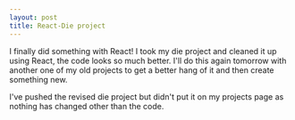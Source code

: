 ```yaml
---
layout: post
title: React-Die project
---
```

I finally did something with React! I took my die project and cleaned it up using React, the code looks so much better. I'll do this again tomorrow with another one of my old projects to get a better hang of it and then create something new.

I've pushed the revised die project but didn't put it on my projects page as nothing has changed other than the code. 
